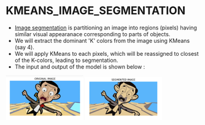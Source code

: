 # KMEANS_IMAGE_SEGMENTATION

- <a href="https://en.wikipedia.org/wiki/Image_segmentation">Image segmentation</a> is partitioning an image into regions (pixels) having similar visual appearanace corresponding to parts of objects.
- We will extract the dominant 'K' colors from the image using KMeans (say 4).
- We will apply KMeans to each pixels, which will be reassigned to closest of the K-colors, leading to segmentation.
- The input and output of the model is shown below : 
<div class="row">
  <div class="column">
    <img src="https://github.com/NAVANEETHELITE/KMEANS_IMAGE_SEGMENTATION/blob/main/IMAGE%20SEGMENTATION%20USING%20KMEANS/OUTPUT/img1.png" title='ORIGINAL IMAGE' alt="Original" style="width:40%">
    <img src="https://github.com/NAVANEETHELITE/KMEANS_IMAGE_SEGMENTATION/blob/main/IMAGE%20SEGMENTATION%20USING%20KMEANS/OUTPUT/img2.png" title="SEGMENTED IMAGE" alt='Segmented' style="width:40%">
  </div>
</div>
